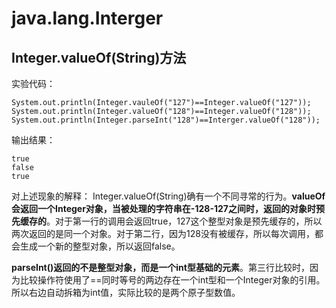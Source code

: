 # java.lang.Interger #
## Integer.valueOf(String)方法 ##
实验代码：

    System.out.println(Integer.vauleOf("127")==Integer.valueOf("127"));
	System.out.println(Integer.valueOf("128")==Integer.valueOf("128"));
	System.out.println(Integer.parseInt("128")==Interger.valueOf("128"));
输出结果：

    true
	false
	true
对上述现象的解释：
Integer.valueOf(String)确有一个不同寻常的行为。**valueOf会返回一个Integer对象，当被处理的字符串在-128-127之间时，返回的对象时预先缓存的**。对于第一行的调用会返回true，127这个整型对象是预先缓存的，所以两次返回的是同一个对象。对于第二行，因为128没有被缓存，所以每次调用，都会生成一个新的整型对象，所以返回false。

**parseInt()返回的不是整型对象，而是一个int型基础的元素**。第三行比较时，因为比较操作符使用了==同时等号的两边存在一个int型和一个Integer对象的引用。所以右边自动拆箱为int值，实际比较的是两个原子型数值。